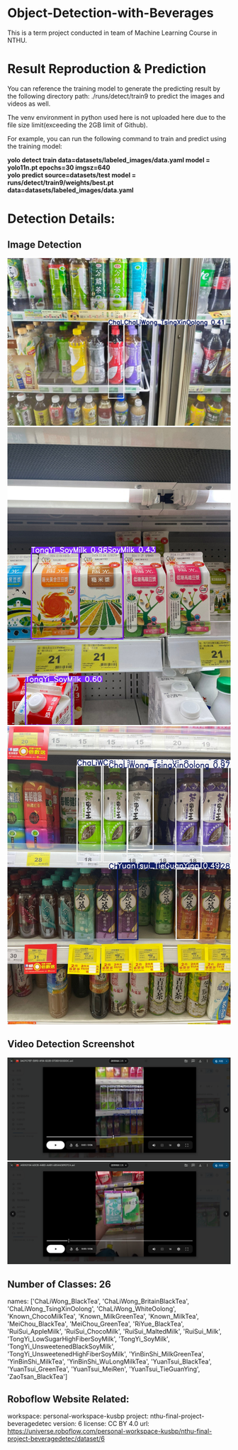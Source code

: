 # Object-Detection-with-Beverages
This is a term project conducted in team of Machine Learning Course in NTHU.

# Result Reproduction & Prediction
You can reference the training model to generate the predicting result by the following directory path: ./runs/detect/train9 to predict the images and videos as well. 

The venv environment in python used here is not uploaded here due to the file size limit(exceeding the 2GB limit of Github).

For example, you can run the following command to train and predict using the training model:

**yolo detect train data=datasets/labeled_images/data.yaml model = yolo11n.pt epochs=30 imgsz=640**  
**yolo predict source=datasets/test model = runs/detect/train9/weights/best.pt data=datasets/labeled_images/data.yaml**


# Detection Details:
## Image Detection
![alt text](timeline_20241125_205718.jpg)
![alt text](7B01B6C8-9F92-43E2-A64F-5E3311BC1EC5.jpg)
![alt text](03AC45C6-175C-4B68-BF78-0C35FA5F4878.jpg)

## Video Detection Screenshot
![alt text](image.png)
![alt text](image-1.png)

## Number of Classes: 26
names: ['ChaLiWong_BlackTea', 'ChaLiWong_BritainBlackTea', 'ChaLiWong_TsingXinOolong', 'ChaLiWong_WhiteOolong', 'Known_ChocoMilkTea', 'Known_MilkGreenTea', 'Known_MilkTea', 'MeiChou_BlackTea', 'MeiChou_GreenTea', 'RiYue_BlackTea', 'RuiSui_AppleMilk', 'RuiSui_ChocoMilk', 'RuiSui_MaltedMilk', 'RuiSui_Milk', 'TongYi_LowSugarHighFiberSoyMilk', 'TongYi_SoyMilk', 'TongYi_UnsweetenedBlackSoyMilk', 'TongYi_UnsweetenedHighFiberSoyMilk', 'YinBinShi_MilkGreenTea', 'YinBinShi_MilkTea', 'YinBinShi_WuLongMilkTea', 'YuanTsui_BlackTea', 'YuanTsui_GreenTea', 'YuanTsui_MeiRen', 'YuanTsui_TieGuanYing', 'ZaoTsan_BlackTea']

## Roboflow Website Related:
  workspace: personal-workspace-kusbp
  project: nthu-final-project-beveragedetec
  version: 6
  license: CC BY 4.0
  url: https://universe.roboflow.com/personal-workspace-kusbp/nthu-final-project-beveragedetec/dataset/6
